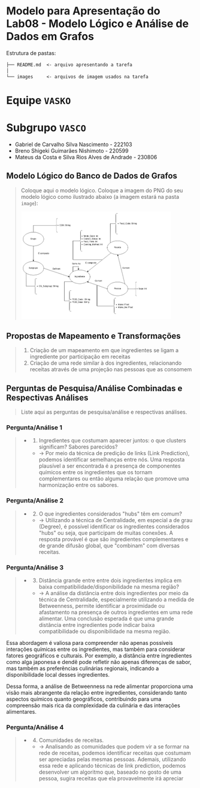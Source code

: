 # Modelo para Apresentação do Lab08 - Modelo Lógico e Análise de Dados em Grafos

Estrutura de pastas:

~~~
├── README.md  <- arquivo apresentando a tarefa
│
└── images     <- arquivos de imagem usados na tarefa
~~~

# Equipe `VASKO`

# Subgrupo `VASCO`
* Gabriel de Carvalho Silva Nascimento - 222103
* Breno Shigeki Guimarães Nishimoto - 220599
* Mateus da Costa e Silva Rios Alves de Andrade - 230806

## Modelo Lógico do Banco de Dados de Grafos
> Coloque aqui o modelo lógico.
> Coloque a imagem do PNG do seu modelo lógico como ilustrado abaixo (a imagem estará na pasta `image`):
>
><img src="images\grafo.png" width="400px" height="auto">
>

## Propostas de Mapeamento e Transformações

>1. Criação de um mapeamento em que ingredientes se ligam a ingrediente por participação em receitas
>2. Criação de uma rede similar à dos ingredientes, relacionando receitas através de uma projeção nas pessoas que as consomem

## Perguntas de Pesquisa/Análise Combinadas e Respectivas Análises

> Liste aqui as perguntas de pesquisa/análise e respectivas análises.
>
### Pergunta/Análise 1
> * 1. Ingredientes que costumam aparecer juntos: o que clusters significam? Sabores parecidos?
>   
>   * -> Por meio da técnica de predição de links (Link Prediction), podemos identificar semelhanças entre nós. Uma resposta
plausível a ser encontrada é a presença de componentes químicos entre os ingredientes que os tornam complementares ou então
alguma relação que promove uma harmonização entre os sabores.

### Pergunta/Análise 2
> * 2. O que ingredientes considerados "hubs" têm em comum?
>   
>   * -> Utilizando a técnica de Centralidade, em especial a de grau (Degree), é possível identificar os ingredientes
 considerados "hubs" ou seja, que participam de muitas conexões. A resposta provável é que são ingredientes complementares
 e de grande difusão global, que "combinam" com diversas receitas.

### Pergunta/Análise 3
> * 3. Distância grande entre entre dois ingredientes implica em baixa compatibilidade/disponibilidade na mesma região?
>   
>   * -> A análise da distância entre dois ingredientes por meio da técnica de Centralidade, especialmente utilizando a medida de Betweenness, permite identificar a proximidade ou afastamento na presença de outros ingredientes em uma rede alimentar. Uma conclusão esperada é que uma grande distância entre ingredientes pode indicar baixa compatibilidade ou disponibilidade na mesma região.

Essa abordagem é valiosa para compreender não apenas possíveis interações químicas entre os ingredientes, mas também para considerar fatores geográficos e culturais. Por exemplo, a distância entre ingredientes como alga japonesa e dendê pode refletir não apenas diferenças de sabor, mas também as preferências culinárias regionais, indicando a disponibilidade local desses ingredientes.

Dessa forma, a análise de Betweenness na rede alimentar proporciona uma visão mais abrangente da relação entre ingredientes, considerando tanto aspectos químicos quanto geográficos, contribuindo para uma compreensão mais rica da complexidade da culinária e das interações alimentares.

### Pergunta/Análise 4
> * 4. Comunidades de receitas.
>   
>   * -> Analisando as comunidades que podem vir a se formar na rede de receitas, podemos identificar receitas que costumam ser apreciadas pelas mesmas pessoas. Ademais, utilizando essa rede e aplicando técnicas de link prediction, podemos desenvolver um algoritmo que, baseado no gosto de uma pessoa, sugira receitas que ela provavelmente irá apreciar
